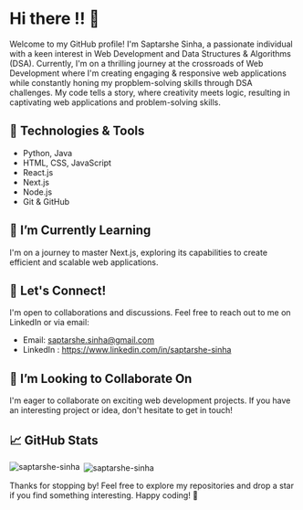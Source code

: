 # Hi there !! 👋

Welcome to my GitHub profile! I'm Saptarshe Sinha, a passionate individual with a keen interest in Web Development and Data Structures & Algorithms (DSA). Currently, I'm on a thrilling journey at the crossroads of Web Development where I'm creating engaging & responsive web applications while constantly honing my propblem-solving skills through DSA challenges. My code tells a story, where creativity meets logic, resulting in captivating web applications and problem-solving skills.

## 🔧 Technologies & Tools
- Python, Java
- HTML, CSS, JavaScript
- React.js
- Next.js
- Node.js
- Git & GitHub

## 🌱 I’m Currently Learning
I'm on a journey to master Next.js, exploring its capabilities to create efficient and scalable web applications.

## 💬 Let's Connect!
I'm open to collaborations and discussions. Feel free to reach out to me on LinkedIn or via email:

- Email: saptarshe.sinha@gmail.com
- LinkedIn : https://www.linkedin.com/in/saptarshe-sinha

## 🤝 I’m Looking to Collaborate On
I'm eager to collaborate on exciting web development projects. If you have an interesting project or idea, don't hesitate to get in touch!

## 📈 GitHub Stats
<p><img align="left" src="https://github-readme-stats.vercel.app/api/top-langs?username=saptarshe-sinha&show_icons=true&locale=en&layout=compact" alt="saptarshe-sinha" /></p>
<p>&nbsp;<img align="center" src="https://github-readme-stats.vercel.app/api?username=saptarshe-sinha&show_icons=true&locale=en" alt="saptarshe-sinha" /></p>

Thanks for stopping by! Feel free to explore my repositories and drop a star if you find something interesting. Happy coding! 🚀
